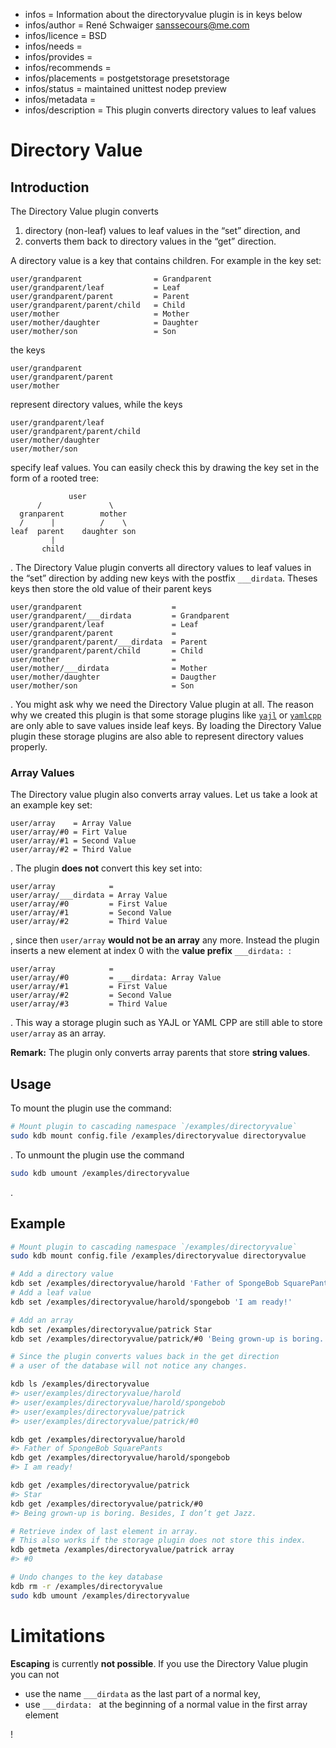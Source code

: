 - infos = Information about the directoryvalue plugin is in keys below
- infos/author = René Schwaiger <sanssecours@me.com>
- infos/licence = BSD
- infos/needs =
- infos/provides =
- infos/recommends =
- infos/placements = postgetstorage presetstorage
- infos/status = maintained unittest nodep preview
- infos/metadata =
- infos/description = This plugin converts directory values to leaf values

# Directory Value

## Introduction

The Directory Value plugin converts

1. directory (non-leaf) values to leaf values in the “set” direction, and
2. converts them back to directory values in the “get” direction.

A directory value is a key that contains children. For example in the key set:

```
user/grandparent                = Grandparent
user/grandparent/leaf           = Leaf
user/grandparent/parent         = Parent
user/grandparent/parent/child   = Child
user/mother                     = Mother
user/mother/daughter            = Daughter
user/mother/son                 = Son
```

the keys

```
user/grandparent
user/grandparent/parent
user/mother
```

represent directory values, while the keys

```
user/grandparent/leaf
user/grandparent/parent/child
user/mother/daughter
user/mother/son
```

specify leaf values. You can easily check this by drawing the key set in the form of a rooted tree:

```
             user
      /               \
  granparent        mother
  /      |          /    \
leaf  parent    daughter son
         |
       child
```

. The Directory Value plugin converts all directory values to leaf values in the “set” direction by adding new keys with the postfix
`___dirdata`. Theses keys then store the old value of their parent keys

```
user/grandparent                    =
user/grandparent/___dirdata         = Grandparent
user/grandparent/leaf               = Leaf
user/grandparent/parent             =
user/grandparent/parent/___dirdata  = Parent
user/grandparent/parent/child       = Child
user/mother                         =
user/mother/___dirdata              = Mother
user/mother/daughter                = Daugther
user/mother/son                     = Son
```

. You might ask why we need the Directory Value plugin at all. The reason why we created this plugin is that some storage plugins like
[`yajl`](../yajl/README.md) or [`yamlcpp`](../yajl/README.md) are only able to save values inside leaf keys. By loading the Directory Value
plugin these storage plugins are also able to represent directory values properly.

### Array Values

The Directory value plugin also converts array values. Let us take  a look at an example key set:

```
user/array    = Array Value
user/array/#0 = Firt Value
user/array/#1 = Second Value
user/array/#2 = Third Value
```

. The plugin **does not** convert this key set into:

```
user/array            =
user/array/___dirdata = Array Value
user/array/#0         = First Value
user/array/#1         = Second Value
user/array/#2         = Third Value
```

, since then `user/array` **would not be an array** any more. Instead the plugin inserts a new element at index 0 with the **value prefix**
`___dirdata: `:

```
user/array            =
user/array/#0         = ___dirdata: Array Value
user/array/#1         = First Value
user/array/#2         = Second Value
user/array/#3         = Third Value
```

. This way a storage plugin such as YAJL or YAML CPP are still able to store `user/array` as an array.

**Remark:** The plugin only converts array parents that store **string values**.

## Usage

To mount the plugin use the command:

```sh
# Mount plugin to cascading namespace `/examples/directoryvalue`
sudo kdb mount config.file /examples/directoryvalue directoryvalue
```

. To unmount the plugin use the command

```sh
sudo kdb umount /examples/directoryvalue
```

.

## Example

```sh
# Mount plugin to cascading namespace `/examples/directoryvalue`
sudo kdb mount config.file /examples/directoryvalue directoryvalue

# Add a directory value
kdb set /examples/directoryvalue/harold 'Father of SpongeBob SquarePants'
# Add a leaf value
kdb set /examples/directoryvalue/harold/spongebob 'I am ready!'

# Add an array
kdb set /examples/directoryvalue/patrick Star
kdb set /examples/directoryvalue/patrick/#0 'Being grown-up is boring. Besides, I don’t get Jazz.'

# Since the plugin converts values back in the get direction
# a user of the database will not notice any changes.

kdb ls /examples/directoryvalue
#> user/examples/directoryvalue/harold
#> user/examples/directoryvalue/harold/spongebob
#> user/examples/directoryvalue/patrick
#> user/examples/directoryvalue/patrick/#0

kdb get /examples/directoryvalue/harold
#> Father of SpongeBob SquarePants
kdb get /examples/directoryvalue/harold/spongebob
#> I am ready!

kdb get /examples/directoryvalue/patrick
#> Star
kdb get /examples/directoryvalue/patrick/#0
#> Being grown-up is boring. Besides, I don’t get Jazz.

# Retrieve index of last element in array.
# This also works if the storage plugin does not store this index.
kdb getmeta /examples/directoryvalue/patrick array
#> #0

# Undo changes to the key database
kdb rm -r /examples/directoryvalue
sudo kdb umount /examples/directoryvalue
```

# Limitations

**Escaping** is currently **not possible**. If you use the Directory Value plugin you can not

- use the name `___dirdata` as the last part of a normal key,
- use `___dirdata: ` at the beginning of a normal value in the first array element

!
